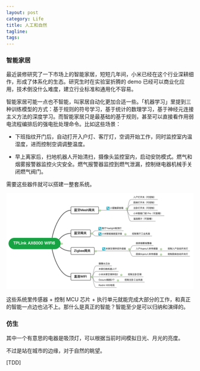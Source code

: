 ```yaml
---
layout: post
category: Life
title: 人工和自然
tagline:
tags:
---
```


### 智能家居

最近装修研究了一下市场上的智能家居，短短几年间，小米已经在这个行业深耕细作，形成了体系化的生态。研究生时在实验室折腾的 demo 已经可以商业化应用，技术倒没什么难度，建立行业标准和通用化不容易。

智能家居可能一点也不智能，叫家居自动化更加合适一些。「机器学习」里提到三种训练模型的方式：基于规则的符号学习，基于统计的数理学习，基于神经元连接主义方法的深度学习。而智能家居只是最基础的基于规则，甚至可以直接看作用弱电流程编排后的强电批处理命令。比如这些场景：

+ 下班指纹开门后，自动打开入户灯、客厅灯，空调开始工作，同时监控室内温湿度，进而控制空调调整温度。

+ 早上离家后，扫地机器人开始清扫，摄像头监控室内，启动安防模式。燃气和烟雾报警器监控火灾安全。燃气报警器监控到燃气泄漏，控制继电器机械手关闭燃气阀门。

需要这些器件就可以搭建一整套系统。

![](/assets/images/20210114-1.png)

这些系统里传感器 + 控制 MCU 芯片 + 执行单元就能完成大部分的工作，和真正的智能一点边也沾不上。那什么是真正的智能？智能至少是可以归纳和演绎的。

### 仿生

其中一个有意思的电器是吸顶灯，可以根据当前时间模拟日光、月光的亮度。

不过是站在城市的边缘，对于自然的眺望。

[TDD]